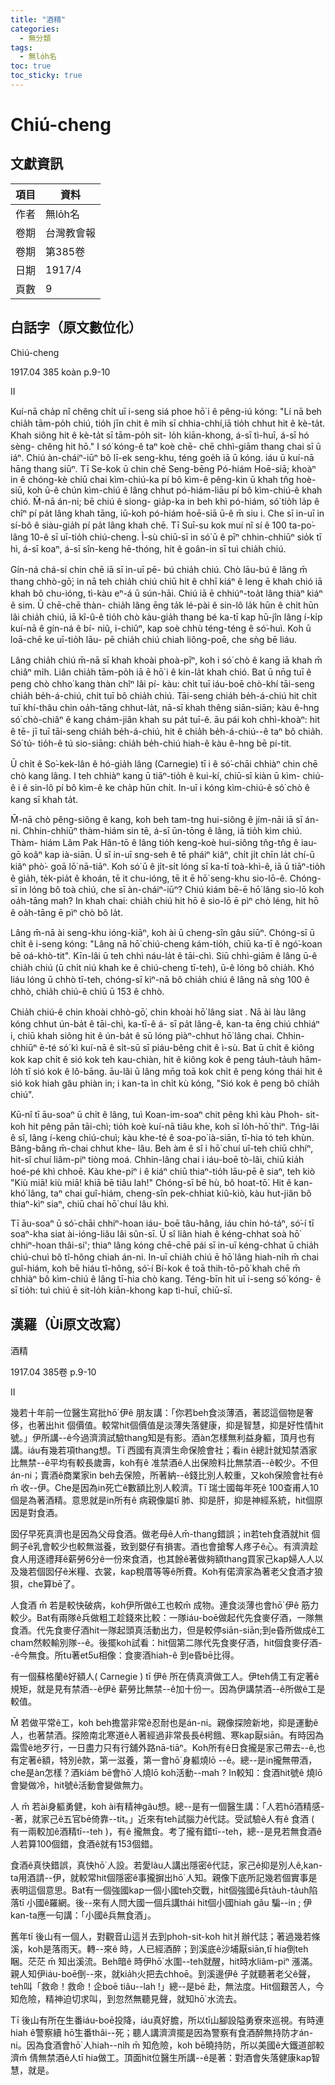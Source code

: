 ```yaml
---
title: "酒精"
categories:
  - 無分類
tags:
  - 無lo̍h名
toc: true
toc_sticky: true
---
```


# Chiú-cheng

## 文獻資訊

| 項目 | 資料 |
|---|---|
| 作者 | 無lo̍h名 |
| 卷期 | 台灣教會報 |
| 卷期 | 第385卷 |
| 日期 | 1917/4 |
| 頁數 | 9 |

## 白話字（原文數位化）

Chiú-cheng

1917.04 385 koàn p.9-10

II

Kuí-nā cha̍p nî chêng chi̍t uī i-seng siá phoe hō͘ i ê pêng-iú kóng: "Lí nā beh chia̍h tām-po̍h chiú, tio̍h jīn chit ê mi̍h sī chhia-chhí,iā tio̍h chhut hit ê kè-ta̍t. Khah siông hit ê kè-ta̍t sī tām-po̍h sit- lo̍h kiān-khong, á-sī tì-huī, á-sī hó sèng- chêng hit hō." I só͘ kóng-ê taⁿ koè chē- chē chhì-giām thang chai sī ū iáⁿ. Chiú àn-cháiⁿ-iūⁿ bô lī-ek seng-khu, téng goe̍h iā ū kóng. iáu ū kuí-nā hāng thang siūⁿ. Tī Se-kok ū chin chē Seng-bēng Pó-hiám Hoē-siā; khoàⁿ in ê chóng-kè chiū chai kìm-chiú-ka pí bô kìm-ê pêng-kin ū khah tn̂g hoè-siū, koh ū-ê chún kìm-chiú ê lâng chhut pó-hiám-liāu pí bô kìm-chiú-ê khah chió. M̄-nā án-ni; bē chiú ê siong- gia̍p-ka in beh khì pó-hiám, só͘ tio̍h la̍p ê chîⁿ pí pa̍t lâng khah tāng, iū-koh pó-hiám hoē-siā ū-ê m̄ siu i. Che sī in-uī in sí-bô ê siàu-gia̍h pí pa̍t lâng khah chē. Tī Suī-su kok muí nî sí ê 100 ta-po͘-lâng 10-ê sī uī-tio̍h chiú-cheng. Ì-sù chiū-sī in só͘ ū ê pīⁿ chhin-chhiūⁿ sio̍k tī hì, á-sī koaⁿ, á-sī sîn-keng hē-thóng, hit ê goân-in sī tuì chia̍h chiú.

Gín-ná chá-sí chin chē iā sī in-uī pē- bú chia̍h chiú. Chò lāu-bú ê lâng m̄ thang chhò-gō͘; in nā teh chia̍h chiú chiū hit ê chhī kiáⁿ ê leng ē khah chió iā khah bô chu-ióng, tì-kàu eⁿ-á ū sún-hāi. Chiú iā ē chhiúⁿ-toa̍t lâng thiàⁿ kiáⁿ ê sim. Ū chē-chē thàn- chia̍h lâng ēng ta̍k lé-pài ê sin-lô la̍k hūn ê chi̍t hūn lâi chia̍h chiú, iā kî-û-ê tio̍h chò kàu-gia̍h thang bé ka-tī kap hū-jîn lâng í-ki̍p kuí-nā ê gín-ná ê bí- niû, i-chiûⁿ, kap soè chhù téng-téng ê só͘-huì. Koh ū loā-chē ke uī-tio̍h lāu- pē chia̍h chiú chiah liông-poē, che sǹg bē liáu.

Lâng chia̍h chiú m̄-nā sī khah khoài phoà-pīⁿ, koh i só͘ chò ê kang iā khah m̄ chiâⁿ mi̍h. Liân chia̍h tām-po̍h iā ē hō͘ i ê kin-la̍t khah chió. Bat ū nn̄g tuī ê peng chò chho͘ kang thàn chîⁿ lâi pí- kàu: chi̍t tuī iáu-boē chò-khí tāi-seng chia̍h be̍h-á-chiú, chi̍t tuī bô chia̍h chiú. Tāi-seng chia̍h be̍h-á-chiú hit chi̍t tuī khí-thâu chin oa̍h-tāng chhut-la̍t, nā-sī khah thêng siān-siān; kàu ê-hng só͘ chò-chiâⁿ ê kang chám-jiân khah su pa̍t tuī-ê. āu pái koh chhì-khoàⁿ: hit ê tē- jī tuī tāi-seng chia̍h be̍h-á-chiú, hit ê chia̍h be̍h-á-chiú--ê taⁿ bô chia̍h. Só͘ tú- tio̍h-ê tú sio-siāng: chia̍h be̍h-chiú hiah-ê kàu ê-hng bē pí-tit.

Ū chi̍t ê So͘-kek-lân ê hó-gia̍h lâng (Carnegie) tī i ê só͘-chāi chhiàⁿ chin chē chò kang lâng. I teh chhiàⁿ kang ū tiāⁿ-tio̍h ê kui-kí, chiū-sī kiàn ū kìm- chiú-ê i ê sin-lô pí bô kìm-ê ke cha̍p hūn chi̍t. In-uī i kóng kìm-chiú-ê só͘ chò ê kang sī khah ta̍t.

M̄-nā chò pêng-siông ê kang, koh beh tam-tng hui-siông ê jím-nāi iā sī án-ni. Chhin-chhiūⁿ thàm-hiám sin tē, á-sī ūn-tōng ê lâng, iā tio̍h kìm chiú. Thàm- hiám Lâm Pak Hân-tō ê lâng tio̍h keng-koè hui-siông tn̂g-tn̂g ê iau-gō koâⁿ kap ià-siān. Ū sî in-uī sng-seh ê tē pháiⁿ kiâⁿ, chi̍t ji̍t chīn la̍t chí-ū kiâⁿ phò͘- goā lō͘ nā-tiāⁿ. Koh só͘ ū ê ji̍t-si̍t lóng sī ka-tī toà-khì-ê, iā ū tiāⁿ-tio̍h ê gia̍h, te̍k-pia̍t ê khoán, tē it chu-ióng, tē it ē hō͘ seng-khu sio-lō-ê. Chóng-sī in lóng bô toà chiú, che sī àn-cháiⁿ-iūⁿ? Chiú kiám bē-ē hō͘ lâng sio-lō koh oa̍h-tāng mah? In khah chai: chia̍h chiú hit hō ê sio-lō ē pìⁿ chò léng, hit hō ê oa̍h-tāng ē pìⁿ chò bô la̍t.

Lâng m̄-nā ài seng-khu ióng-kiāⁿ, koh ài ū cheng-sîn gâu siūⁿ. Chóng-sī ū chi̍t ê i-seng kóng: "Lâng nā hō͘ chiú-cheng kám-tio̍h, chiū ka-tī ê ngó͘-koan bē oá-khò-tit". Kīn-lâi ū teh chhì náu-la̍t ê tāi-chì. Siū chhì-giām ê lâng ū-ê chia̍h chiú (ū chi̍t niú khah ke ê chiú-cheng tī-teh), ū-ê lóng bô chia̍h. Khó liáu lóng ū chhò tī-teh, chóng-sī kìⁿ-nā bô chia̍h chiú ê lâng nā sǹg 100 ê chhò, chia̍h chiú-ê chiū ū 153 ê chhò.

Chia̍h chiú-ê chin khoài chhò-gō͘, chin khoài hō͘ lâng siat . Nā ài làu lâng kóng chhut ún-ba̍t ê tāi-chì, ka-tī-ê á- sī pa̍t lâng-ê, kan-ta ēng chiú chhiáⁿ i, chiū khah siông hit ê ún-ba̍t ê sū lóng piàⁿ-chhut hō͘ lâng chai. Chhin-chhiūⁿ ē-té só͘ kì kuí-nā ê si̍t-sū sī piáu-bêng chit ê ì-sù. Bat ū chi̍t ê kiông kok kap chi̍t ê sió kok teh kau-chiàn, hit ê kiông kok ê peng ta̍uh-ta̍uh hām-lo̍h tī sió kok ê lô-bāng. āu-lâi ū lâng mn̄g toā kok chi̍t ê peng kóng thái hit ê sió kok hiah gâu phiàn in; i kan-ta ìn chi̍t kù kóng, "Sió kok ê peng bô chia̍h chiú".

Kū-nî tī āu-soaⁿ ū chi̍t ê lâng, tuì Koan-im-soaⁿ chit pêng khì kàu Phoh- sit-koh hit pêng pān tāi-chì; tio̍h koè kuí-nā tiâu khe, koh sī lo̍h-hō͘ thiⁿ. Tńg-lâi ê sî, lâng í-keng chiú-chuì; kàu khe-té ê soa-po͘ ià-siān, tī-hia tó teh khùn. Bâng-bâng m̄-chai chhut khe- lâu. Beh àm ê sî i hō͘ chuí uî-teh chiū chhíⁿ, hit-sî chuí liâm-piⁿ tiòng moá. Chhin-lâng chai i iáu-boē tò-lâi, chiū kia̍h hoé-pé khì chhoē. Kàu khe-piⁿ i ê kiáⁿ chiū thiaⁿ-tio̍h lāu-pē ê siaⁿ, teh kiò "Kiù miā! kiù miā! khiā bē tiâu lah!" Chóng-sī bē hù, bô hoat-tō͘. Hit ê kan- khó͘ lâng, taⁿ chai guî-hiám, cheng-sîn pek-chhiat kiû-kiò, kàu hut-jiân bô thiaⁿ-kìⁿ siaⁿ, chiū chai hō͘ chuí lâu khì.

Tī āu-soaⁿ ū só͘-chāi chhiⁿ-hoan iáu- boē tâu-hâng, iáu chin hó-táⁿ, só͘-í tī soaⁿ-kha siat ài-ióng-liâu lâi sûn-sī. Ū sî liân hiah ê kéng-chhat soà hō͘ chhiⁿ-hoan thâi-sí'; thiaⁿ lâng kóng chē-chē pái sī in-uī kéng-chhat ū chia̍h chiú-chuì bô tî-hông chiah án-ni. In-uī chia̍h chiú ē hō͘ lâng hiah-ni̍h m̄ chai guî-hiám, koh bē hiáu tî-hông, só͘-í Bí-kok ê toā thih-tō-pō͘ khah chē m̄ chhiàⁿ bô kìm-chiú ê lâng tī-hia chò kang. Téng-bīn hit uī i-seng só͘ kóng- ê sī tio̍h: tuì chiú ē sit-lo̍h kiān-khong kap tì-huī, chiū-sī.

## 漢羅（Ùi原文改寫）

酒精

1917.04 385卷 p.9-10

II

幾若十年前一位醫生寫批hō͘ 伊ê 朋友講：「你若beh食淡薄酒，著認這個物是奢侈，也著出hit 個價值。較常hit個價值是淡薄失落健康，抑是智慧，抑是好性情hit號。」伊所講--ê今過濟濟試驗thang知是有影。酒àn怎樣無利益身軀，頂月也有講。iáu有幾若項thang想。Tī 西國有真濟生命保險會社；看in ê總計就知禁酒家比無禁--ê平均有較長歲壽，koh有ê 准禁酒ê人出保險料比無禁酒--ê較少。不但án-ni；賣酒ê商業家in beh去保險，所著納--ê錢比別人較重，又koh保險會社有ê m̄ 收--伊。Che是因為in死亡ê數額比別人較濟。Tī 瑞士國每年死ê 100查甫人10個是為著酒精。意思就是in所有ê 病親像屬tī 肺、抑是肝，抑是神經系統，hit個原因是對食酒。

囡仔早死真濟也是因為父母食酒。做老母ê人m̄-thang錯誤；in若teh食酒就hit 個飼子ê乳會較少也較無滋養，致到嬰仔有損害。酒也會搶奪人疼子ê心。有濟濟趁食人用逐禮拜ê薪勞6分ê一份來食酒，也其餘ê著做夠額thang買家己kap婦人人以及幾若個囡仔ê米糧、衣裳，kap稅厝等等ê所費。Koh有偌濟家為著老父食酒才狼狽，che算bē了。

人食酒 m̄ 若是較快破病，koh伊所做ê工也較m̄ 成物。連食淡薄也會hō͘ 伊ê 筋力較少。Bat有兩隊ê兵做粗工趁錢來比較：一隊iáu-boē做起代先食麥仔酒，一隊無食酒。代先食麥仔酒hit一隊起頭真活動出力，但是較停siān-siān;到e昏所做成ê工cham然較輸別隊--ê。後擺koh試看：hit個第二隊代先食麥仔酒，hit個食麥仔酒--ê今無食。所tu著et5u相像：食麥酒hiah-ê 到e昏bē比得。

有一個蘇格蘭ê好額人( Carnegie ) tī 伊ê 所在倩真濟做工人。伊teh倩工有定著ê規矩，就是見有禁酒--ê伊ê 薪勞比無禁--ê加十份一。因為伊講禁酒--ê所做ê工是較值。

M̄ 若做平常ê工，koh beh擔當非常ê忍耐也是án-ni。親像探險新地，抑是運動ê人，也著禁酒。探險南北寒道ê人著經過非常長長ê枵餓、寒kap厭siān。有時因為霜雪ê地歹行，一日盡力只有行舖外路nā-tiāⁿ。Koh所有ê日食攏是家己帶去--ê,也有定著ê額，特別ê款，第一滋養，第一會hō͘ 身軀燒lō --ê。總--是in攏無帶酒，che是àn怎樣？酒kiám bē會hō͘ 人燒lō koh活動--mah ? In較知：食酒hit號ê 燒lō 會變做冷，hit號ê活動會變做無力。

人 m̄ 若ài身軀勇健，koh ài有精神gâu想。總--是有一個醫生講：「人若hō͘酒精感--著，就家己ê五官bē倚靠--tit。」近來有teh試腦力ê代誌。受試驗ê人有ê 食酒 ( 有一兩較加ê酒精tī--teh )，有ê 攏無食。考了攏有錯tī--teh，總--是見若無食酒ê人若算100個錯，食酒ê就有153個錯。

食酒ê真快錯誤，真快hō͘ 人設。若愛làu人講出隱密ê代誌，家己ê抑是別人ê,kan-ta用酒請--伊，就較常hit個隱密ê事攏摒出hō͘ 人知。親像下底所記幾若個實事是表明這個意思。Bat有一個強國kap一個小國teh交戰，hit個強國ê兵ta̍uh-ta̍uh陷落tī 小國ê羅網。後--來有人問大國一個兵講thái hit個小國hiah gâu 騙--in ; 伊kan-ta應一句講：「小國ê兵無食酒」。

舊年tī 後山有一個人，對觀音山這爿去到phoh-sit-koh hit爿辦代誌；著過幾若條溪，koh是落雨天。轉--來ê 時，人已經酒醉；到溪底ê沙埔厭siān,tī hia倒teh睏。茫茫 m̄ 知出溪流。Beh暗ê 時伊hō͘ 水圍--teh就醒，hit時水liâm-piⁿ 漲滿。親人知伊iáu-boē倒--來，就kia̍h火把去chhoē。到溪邊伊ê 子就聽著老父ê聲，teh叫「救命！救命！企boē tiâu--lah !」總--是bē 赴，無法度。Hit個艱苦人，今知危險，精神迫切求叫，到忽然無聽見聲，就知hō͘ 水流去。

Tī 後山有所在生番iáu-boē投降，iáu真好膽，所以tī山腳設隘勇寮來巡視。有時連hiah ê警察續 hō͘生番thâi--死；聽人講濟濟擺是因為警察有食酒醉無持防才án-ni。因為食酒會hō͘ 人hiah--ni̍h m̄ 知危險，koh bē曉持防，所以美國ê大鐵道部較濟m̄ 倩無禁酒ê人tī hia做工。頂面hit位醫生所講--ê是著：對酒會失落健康kap智慧，就是。
